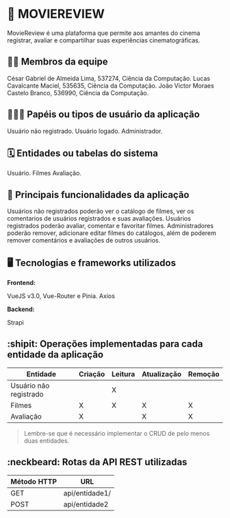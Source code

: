 # :checkered_flag: MOVIEREVIEW

MovieReview é uma plataforma que permite aos amantes do cinema registrar, avaliar e compartilhar suas experiências cinematográficas. 

## :technologist: Membros da equipe

César Gabriel de Almeida Lima, 537274, Ciência da Computação.
Lucas Cavalcante Maciel, 535635, Ciência da Computação.
João Victor Moraes Castelo Branco, 536990, Ciência da Computação.

## :people_holding_hands: Papéis ou tipos de usuário da aplicação

Usuário não registrado.
Usuário logado.
Administrador.


## :spiral_calendar: Entidades ou tabelas do sistema

Usuário.
Filmes
Avaliação.

## :triangular_flag_on_post:	 Principais funcionalidades da aplicação

Usuários não registrados poderão ver o catálogo de filmes, ver os comentarios de usuários registrados e suas avaliações.
Usuários registrados poderão avaliar, comentar e favoritar filmes.
Administradores poderão remover, adicionare editar filmes do catálogos, além de poderem remover comentários e avaliações de outros usuários.

## :desktop_computer: Tecnologias e frameworks utilizados

**Frontend:**

VueJS v3.0, Vue-Router e Pinia.
Axios

**Backend:**

Strapi


## :shipit: Operações implementadas para cada entidade da aplicação


| Entidade               | Criação | Leitura | Atualização | Remoção |
| ---------------------- | ------- | ------- | ----------- | ------- |
| Usuário não registrado |         |  X      |             |         |
| Filmes                 |  X      |  X      |      X      |    X    |
| Avaliação              | X       |         |      X      |    X    | 

> Lembre-se que é necessário implementar o CRUD de pelo menos duas entidades.

## :neckbeard: Rotas da API REST utilizadas

| Método HTTP | URL |
| --- | --- |
| GET | api/entidade1/|
| POST | api/entidade2 |
